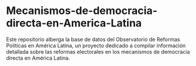 # Mecanismos-de-democracia-directa-en-America-Latina
Este repositorio alberga la base de datos del Observatorio de Reformas Políticas en América Latina, un proyecto dedicado a compilar información detallada sobre las reformas electorales en los mecanismos de democracia directa en América Latina.
